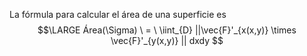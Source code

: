 
La fórmula para calcular el área de una superficie es $$\LARGE Área(\Sigma) \ = \ \iint_{D} ||\vec{F}'_{x(x,y)} \times \vec{F}'_{y(x,y)} || dxdy $$

